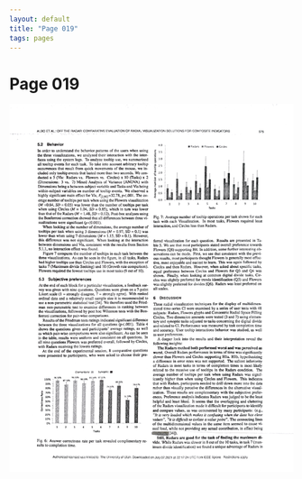 ```yaml
---
layout: default
title: "Page 019"
tags: pages
---
```


# Page 019

<img src="/assets/scans/19.png" alt="Page with chartjunk removed" width="800"/>
